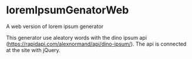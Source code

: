 # loremIpsumGenatorWeb
A web version of lorem ipsum generator

This generator use aleatory words with the dino ipsum api (https://rapidapi.com/alexnormand/api/dino-ipsum/).
The api is connected at the site with jQuery.
